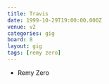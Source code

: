 ```yaml
---
title: Travis
date: 1999-10-29T19:00:00.000Z
venue: v2
categories: gig
board: 8
layout: gig
tags: [remy zero]
---
```

+ Remy Zero